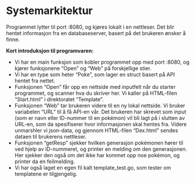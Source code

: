 <h1> Systemarkitektur </h1>

Programmet lytter til port :8080, og kjøres lokalt i en nettleser. Det blir hentet informasjon fra en databaseserver, basert på det brukeren ønsker å finne. 

<b> Kort introduksjon til programvaren: </b>
- Vi har en main funksjon som kobler programmet opp med port :8080, og kjører funksjonene “Open” og “Web” på forskjellige stier. 
- Vi har en type som heter “Poke”, som lager en struct basert på API hentet fra nettet. 
- Funksjonen “Open” får opp en nettside med inputfelt når du starter programmet, og scanner hva du skriver her. Vi kaller på HTML-filen “Start.html” i direktoratet “Template”. 
- Funksjonen “Web” tar brukeren videre til en ny lokal nettside. Vi bruker variabelen “URL” til å få API-en vår. Det brukeren har skrevet som input (som er navn eller ID-nummer til en pokémon) vil bli lagt på i slutten av URL-en, som da spesifiserer hvor informasjonen skal hentes fra. Videre unmarshler vi json-data, og gjennom HTML-filen “Dex.html” sendes dataen til brukerens nettleser. 
- Funksjonen “getResp” sjekker hvilken generasjon pokémonen hører til ved hjelp av ID-nummeret, og printer en melding om den generasjonen. Her sjekker den også om det ikke har kommet opp noe pokémon, og printer da en feilmelding.
- Vi har også laget en egen fil kalt template_test.go, som tester om templatene er tilgjengelig. 
